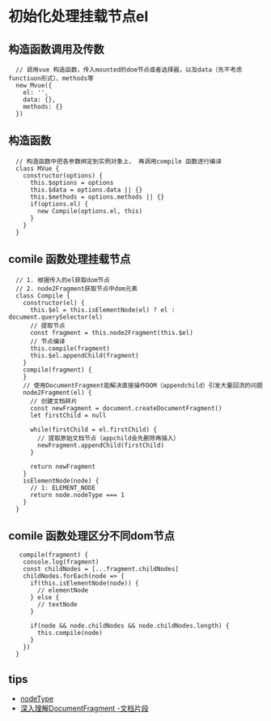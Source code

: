 # 初始化处理挂载节点el

## 构造函数调用及传数
```
  // 调用vue 构造函数，传入mounted的dom节点或者选择器，以及data（先不考虑functiuon形式）、methods等
  new Mvue({
    el: '',
    data: {},
    methods: {}
  })
```

## 构造函数
```
  // 构造函数中把各参数绑定到实例对象上， 再调用compile 函数进行编译
  class MVue {
    constructor(options) {
      this.$options = options
      this.$data = options.data || {}
      this.$methods = options.methods || {}
      if(options.el) {
        new Compile(options.el, this)
      }
    }
  }
```

## comile 函数处理挂载节点
```
  // 1. 根据传入的el获取dom节点
  // 2. node2Fragment获取节点中dom元素
  class Compile {
    constructor(el) {
      this.$el = this.isElementNode(el) ? el : document.querySelector(el)
      // 提取节点
      const fragment = this.node2Fragment(this.$el)
      // 节点编译
      this.compile(fragment)
      this.$el.appendChild(fragment)
    }
    compile(fragment) {
    }
    // 使用DocumentFragment能解决直接操作DOM（appendchild）引发大量回流的问题
    node2Fragment(el) {
      // 创建文档碎片
      const newFragment = document.createDocumentFragment()
      let firstChild = null

      while(firstChild = el.firstChild) {
        // 提取原始文档节点（appchild会先删除再插入）
        newFragment.appendChild(firstChild)
      }

      return newFragment
    }
    isElementNode(node) {
      // 1: ELEMENT_NODE
      return node.nodeType === 1
    }
  }
```

## comile 函数处理区分不同dom节点
```
   compile(fragment) {
    console.log(fragment)
    const childNodes = [...fragment.childNodes]
    childNodes.forEach(node => {
      if(this.isElementNode(node)) {
        // elementNode
      } else {
        // textNode
      }

      if(node && node.childNodes && node.childNodes.length) {
        this.compile(node)
      }
    })
  }
```

## tips
* [nodeType](https://developer.mozilla.org/en-US/docs/Web/API/Node/nodeType)
* [深入理解DocumentFragment -文档片段](https://juejin.cn/post/6952499015879507982)
